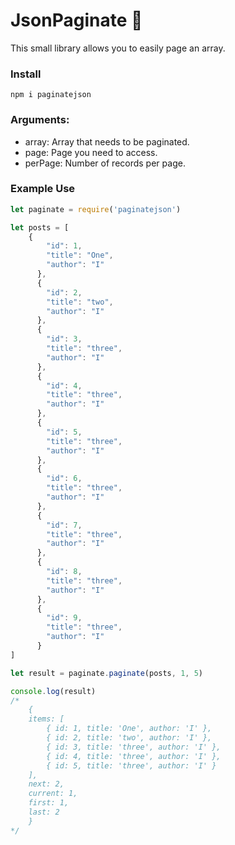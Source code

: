 # JsonPaginate 📖

This small library allows you to easily page an array.

### Install

```
npm i paginatejson
```

### Arguments:

* array: Array that needs to be paginated.
* page: Page you need to access.
* perPage: Number of records per page.


### Example Use

```js
let paginate = require('paginatejson')

let posts = [
    {
        "id": 1,
        "title": "One",
        "author": "I"
      },
      {
        "id": 2,
        "title": "two",
        "author": "I"
      },
      {
        "id": 3,
        "title": "three",
        "author": "I"
      },
      {
        "id": 4,
        "title": "three",
        "author": "I"
      },
      {
        "id": 5,
        "title": "three",
        "author": "I"
      },
      {
        "id": 6,
        "title": "three",
        "author": "I"
      },
      {
        "id": 7,
        "title": "three",
        "author": "I"
      },
      {
        "id": 8,
        "title": "three",
        "author": "I"
      },
      {
        "id": 9,
        "title": "three",
        "author": "I"
      }
]

let result = paginate.paginate(posts, 1, 5)

console.log(result)
/* 
    {
    items: [
        { id: 1, title: 'One', author: 'I' },
        { id: 2, title: 'two', author: 'I' },
        { id: 3, title: 'three', author: 'I' },
        { id: 4, title: 'three', author: 'I' },
        { id: 5, title: 'three', author: 'I' }
    ],
    next: 2,
    current: 1,
    first: 1,
    last: 2
    }
*/

```